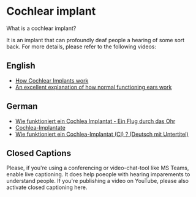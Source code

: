 # Cochlear implant
What is a cochlear implant?

It is an implant that can profoundly deaf people a hearing of some sort back. For more details, please refer to the following videos:

## English
* [How Cochlear Implants work](https://www.youtube.com/watch?v=Vm0nZH9RahE)
* [An excellent explanation of how normal functioning ears work](https://www.youtube.com/watch?v=eQEaiZ2j9oc)

## German
* [Wie funktioniert ein Cochlea Implantat - Ein Flug durch das Ohr](https://www.youtube.com/watch?v=SWH-qj0TykE&list=PLaWqDORBWYr9mb9ZEtz3u_ykfddeIu14A&index=2&t=0s)
* [Cochlea-Implantate](https://www.cochlear.com/de_ch/home/understand/hearing-and-hl/hl-treatments/cochlear-implant)
* [Wie funktioniert ein Cochlea-Implantat (CI) ? (Deutsch mit Untertitel)](https://www.youtube.com/watch?time_continue=41&v=WSA9bxR0lNI&feature=emb_logo)

## Closed Captions
Please, if you're using a conferencing or video-chat-tool like MS Teams, enable live captioning. It does help poeople with hearing imparements to understand people. If you're publishing a video on YouTube, please also activate closed captioning here. 
